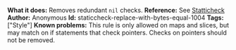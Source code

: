 **What it does:** Removes redundant `nil` checks.
**Reference:** See [Statticheck](https://staticcheck.io/docs/checks#S1009)
**Author:** Anonymous
**Id:** staticcheck-replace-with-bytes-equal-1004
**Tags:** ["Style"]
**Known problems:** This rule is only allowed on maps and slices, but may match on if statements that check pointers. Checks on pointers should not be removed.
